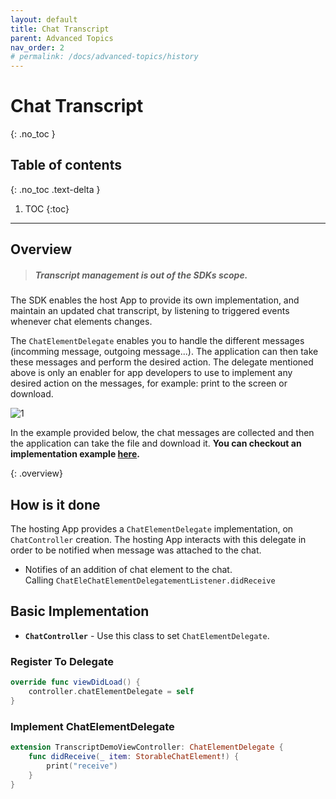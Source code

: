```yaml
---
layout: default
title: Chat Transcript
parent: Advanced Topics
nav_order: 2
# permalink: /docs/advanced-topics/history
---
```


# Chat Transcript
{: .no_toc }

## Table of contents
{: .no_toc .text-delta }

1. TOC
{:toc}

---

## Overview
> ##### Transcript management is out of the SDKs scope.  

The SDK enables the host App to provide its own implementation, and maintain an updated chat transcript, by listening to triggered events whenever chat elements changes.

The `ChatElementDelegate` enables you to handle the different messages (incomming message, outgoing message...).
The application can then take these messages and perform the desired action.
The delegate mentioned above is only an enabler for app developers to use to implement any desired action on the messages, for example: print to the screen or download.

<img src="../../../../assets/images/transcript.png"  alt="1"> 

In the example provided below, the chat messages are collected and then the application can take the file and download it.
**You can checkout an implementation example [here](https://github.com/bold360ai/bold360-mobile-samples-ios/tree/master/TranscriptFetchSample).**

{: .overview}

## How is it done
The hosting App provides a `ChatElementDelegate` implementation, on `ChatController` creation.
The hosting App interacts with this delegate in order to be notified when message was attached to the chat.

- Notifies of an addition of chat element to the chat.  
Calling `ChatEleChatElementDelegatementListener.didReceive`

## Basic Implementation

* **`ChatController`** - Use this class to set `ChatElementDelegate`.

### Register To Delegate
```swift
override func viewDidLoad() {
    controller.chatElementDelegate = self
}
```

### Implement ChatElementDelegate
```swift
extension TranscriptDemoViewController: ChatElementDelegate {
    func didReceive(_ item: StorableChatElement!) {
        print("receive")
    }
}
```























